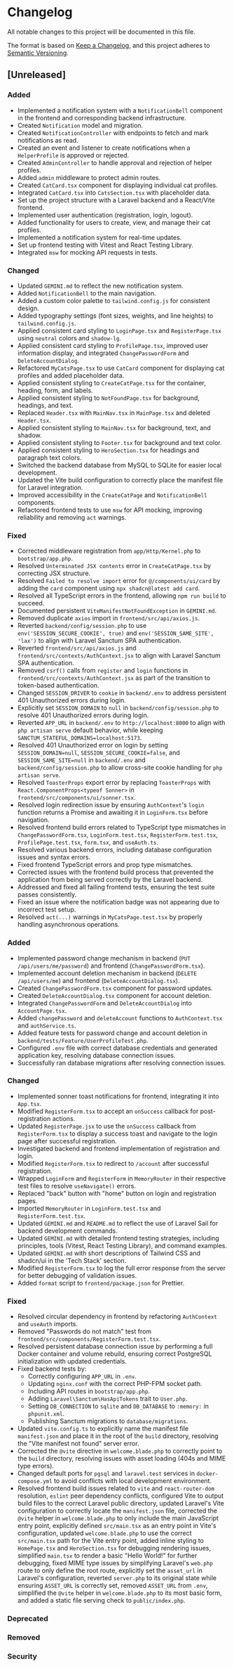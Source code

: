 # Changelog

All notable changes to this project will be documented in this file.

The format is based on [Keep a Changelog](https://keepachangelog.com/en/1.0.0/),
and this project adheres to [Semantic Versioning](https://semver.org/spec/v2.0.0.html).

## [Unreleased]

### Added
- Implemented a notification system with a `NotificationBell` component in the frontend and corresponding backend infrastructure.
- Created `Notification` model and migration.
- Created `NotificationController` with endpoints to fetch and mark notifications as read.
- Created an event and listener to create notifications when a `HelperProfile` is approved or rejected.
- Created `AdminController` to handle approval and rejection of helper profiles.
- Added `admin` middleware to protect admin routes.
- Created `CatCard.tsx` component for displaying individual cat profiles.
- Integrated `CatCard.tsx` into `CatsSection.tsx` with placeholder data.
- Set up the project structure with a Laravel backend and a React/Vite frontend.
- Implemented user authentication (registration, login, logout).
- Added functionality for users to create, view, and manage their cat profiles.
- Implemented a notification system for real-time updates.
- Set up frontend testing with Vitest and React Testing Library.
- Integrated `msw` for mocking API requests in tests.

### Changed
- Updated `GEMINI.md` to reflect the new notification system.
- Added `NotificationBell` to the main navigation.
- Added a custom color palette to `tailwind.config.js` for consistent design.
- Added typography settings (font sizes, weights, and line heights) to `tailwind.config.js`.
- Applied consistent card styling to `LoginPage.tsx` and `RegisterPage.tsx` using `neutral` colors and `shadow-lg`.
- Applied consistent card styling to `ProfilePage.tsx`, improved user information display, and integrated `ChangePasswordForm` and `DeleteAccountDialog`.
- Refactored `MyCatsPage.tsx` to use `CatCard` component for displaying cat profiles and added placeholder data.
- Applied consistent styling to `CreateCatPage.tsx` for the container, heading, form, and labels.
- Applied consistent styling to `NotFoundPage.tsx` for background, headings, and text.
- Replaced `Header.tsx` with `MainNav.tsx` in `MainPage.tsx` and deleted `Header.tsx`.
- Applied consistent styling to `MainNav.tsx` for background, text, and shadow.
- Applied consistent styling to `Footer.tsx` for background and text color.
- Applied consistent styling to `HeroSection.tsx` for headings and paragraph text colors.
- Switched the backend database from MySQL to SQLite for easier local development.
- Updated the Vite build configuration to correctly place the manifest file for Laravel integration.
- Improved accessibility in the `CreateCatPage` and `NotificationBell` components.
- Refactored frontend tests to use `msw` for API mocking, improving reliability and removing `act` warnings.

### Fixed
- Corrected middleware registration from `app/Http/Kernel.php` to `bootstrap/app.php`.
- Resolved `Unterminated JSX contents` error in `CreateCatPage.tsx` by correcting JSX structure.
- Resolved `Failed to resolve import` error for `@/components/ui/card` by adding the `card` component using `npx shadcn@latest add card`.
- Resolved all TypeScript errors in the frontend, allowing `npm run build` to succeed.
- Documented persistent `ViteManifestNotFoundException` in `GEMINI.md`.
- Removed duplicate `axios` import in `frontend/src/api/axios.js`.
- Reverted `backend/config/session.php` to use `env('SESSION_SECURE_COOKIE', true)` and `env('SESSION_SAME_SITE', 'lax')` to align with Laravel Sanctum SPA authentication.
- Reverted `frontend/src/api/axios.js` and `frontend/src/contexts/AuthContext.jsx` to align with Laravel Sanctum SPA authentication.
- Removed `csrf()` calls from `register` and `login` functions in `frontend/src/contexts/AuthContext.jsx` as part of the transition to token-based authentication.
- Changed `SESSION_DRIVER` to `cookie` in `backend/.env` to address persistent 401 Unauthorized errors during login.
- Explicitly set `SESSION_DOMAIN` to `null` in `backend/config/session.php` to resolve 401 Unauthorized errors during login.
- Reverted `APP_URL` in `backend/.env` to `http://localhost:8000` to align with `php artisan serve` default behavior, while keeping `SANCTUM_STATEFUL_DOMAINS=localhost:5173`.
- Resolved 401 Unauthorized error on login by setting `SESSION_DOMAIN=null`, `SESSION_SECURE_COOKIE=false`, and `SESSION_SAME_SITE=null` in `backend/.env` and `backend/config/session.php` to allow cross-site cookie handling for `php artisan serve`.
- Resolved `ToasterProps` export error by replacing `ToasterProps` with `React.ComponentProps<typeof Sonner>` in `frontend/src/components/ui/sonner.tsx`.
- Resolved login redirection issue by ensuring `AuthContext`'s `login` function returns a Promise and awaiting it in `LoginForm.tsx` before navigation.
- Resolved frontend build errors related to TypeScript type mismatches in `ChangePasswordForm.tsx`, `LoginForm.test.tsx`, `RegisterForm.test.tsx`, `ProfilePage.test.tsx`, `form.tsx`, and `useAuth.ts`.
- Resolved various backend errors, including database configuration issues and syntax errors.
- Fixed frontend TypeScript errors and prop type mismatches.
- Corrected issues with the frontend build process that prevented the application from being served correctly by the Laravel backend.
- Addressed and fixed all failing frontend tests, ensuring the test suite passes consistently.
- Fixed an issue where the notification badge was not appearing due to incorrect test setup.
- Resolved `act(...)` warnings in `MyCatsPage.test.tsx` by properly handling asynchronous operations.

### Added
- Implemented password change mechanism in backend (`PUT /api/users/me/password`) and frontend (`ChangePasswordForm.tsx`).
- Implemented account deletion mechanism in backend (`DELETE /api/users/me`) and frontend (`DeleteAccountDialog.tsx`).
- Created `ChangePasswordForm.tsx` component for password updates.
- Created `DeleteAccountDialog.tsx` component for account deletion.
- Integrated `ChangePasswordForm` and `DeleteAccountDialog` into `AccountPage.tsx`.
- Added `changePassword` and `deleteAccount` functions to `AuthContext.tsx` and `authService.ts`.
- Added feature tests for password change and account deletion in `backend/tests/Feature/UserProfileTest.php`.
- Configured `.env` file with correct database credentials and generated application key, resolving database connection issues.
- Successfully ran database migrations after resolving connection issues.

### Changed
- Implemented sonner toast notifications for frontend, integrating it into `App.tsx`.
- Modified `RegisterForm.tsx` to accept an `onSuccess` callback for post-registration actions.
- Updated `RegisterPage.jsx` to use the `onSuccess` callback from `RegisterForm.tsx` to display a success toast and navigate to the login page after successful registration.
- Investigated backend and frontend implementation of registration and login.
- Modified `RegisterForm.tsx` to redirect to `/account` after successful registration.
- Wrapped `LoginForm` and `RegisterForm` in `MemoryRouter` in their respective test files to resolve `useNavigate()` errors.
- Replaced "back" button with "home" button on login and registration pages.
- Imported `MemoryRouter` in `LoginForm.test.tsx` and `RegisterForm.test.tsx`.
- Updated `GEMINI.md` and `README.md` to reflect the use of Laravel Sail for backend development commands.
- Updated `GEMINI.md` with detailed frontend testing strategies, including principles, tools (Vitest, React Testing Library), and command examples.
- Updated `GEMINI.md` with short descriptions of Tailwind CSS and shadcn/ui in the 'Tech Stack' section.
- Modified `RegisterForm.tsx` to log the full error response from the server for better debugging of validation issues.
- Added `format` script to `frontend/package.json` for Prettier.

### Fixed
- Resolved circular dependency in frontend by refactoring `AuthContext` and `useAuth` imports.
- Removed "Passwords do not match" test from `frontend/src/components/RegisterForm.test.tsx`.
- Resolved persistent database connection issue by performing a full Docker container and volume rebuild, ensuring correct PostgreSQL initialization with updated credentials.
- Fixed backend tests by:
  - Correctly configuring `APP_URL` in `.env`.
  - Updating `nginx.conf` with the correct PHP-FPM socket path.
  - Including API routes in `bootstrap/app.php`.
  - Adding `Laravel\Sanctum\HasApiTokens` trait to `User.php`.
  - Setting `DB_CONNECTION` to `sqlite` and `DB_DATABASE` to `:memory:` in `phpunit.xml`.
  - Publishing Sanctum migrations to `database/migrations`.
- Updated `vite.config.ts` to explicitly name the manifest file `manifest.json` and place it in the root of the `build` directory, resolving the "Vite manifest not found" server error.
- Corrected the `@vite` directive in `welcome.blade.php` to correctly point to the `build` directory, resolving issues with asset loading (404s and MIME type errors).
- Changed default ports for `pgsql` and `laravel.test` services in `docker-compose.yml` to avoid conflicts with local development environment.
- Resolved frontend build issues related to `vite` and `react-router-dom` resolution, `eslint` peer dependency conflicts, configured Vite to output build files to the correct Laravel public directory, updated Laravel's Vite configuration to correctly locate the `manifest.json` file, corrected the `@vite` helper in `welcome.blade.php` to only include the main JavaScript entry point, explicitly defined `src/main.tsx` as an entry point in Vite's configuration, updated `welcome.blade.php` to use the correct `src/main.tsx` path for the Vite entry point, added inline styling to `HomePage.tsx` and `HeroSection.tsx` for debugging rendering issues, simplified `main.tsx` to render a basic "Hello World!" for further debugging, fixed MIME type issues by simplifying Laravel's `web.php` route to only define the root route, explicitly set the `asset_url` in Laravel's configuration, reverted `server.php` to its original state while ensuring `ASSET_URL` is correctly set, removed `ASSET_URL` from `.env`, simplified the `@vite` helper in `welcome.blade.php` to its most basic form, and added a static file serving check to `public/index.php`.

### Deprecated

### Removed

### Security